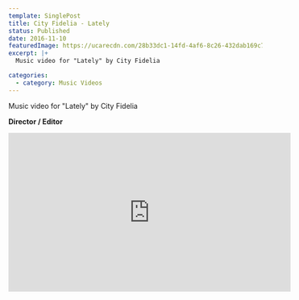 ```yaml
---
template: SinglePost
title: City Fidelia - Lately
status: Published
date: 2016-11-10
featuredImage: https://ucarecdn.com/28b33dc1-14fd-4af6-8c26-432dab169c72/-/crop/1882x999/20,39/-/preview/
excerpt: |+
  Music video for "Lately" by City Fidelia

categories:
  - category: Music Videos
---
```

Music video for "Lately" by City Fidelia

**Director / Editor**

<iframe width="560" height="315" src="https://www.youtube.com/embed/49qKNNJQTJo" title="YouTube video player" frameborder="0" allow="accelerometer; autoplay; clipboard-write; encrypted-media; gyroscope; picture-in-picture" allowfullscreen></iframe>